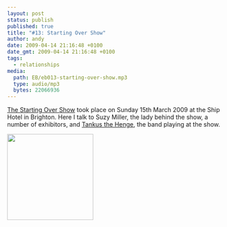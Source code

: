 ```yaml
---
layout: post
status: publish
published: true
title: "#13: Starting Over Show"
author: andy
date: 2009-04-14 21:16:48 +0100
date_gmt: 2009-04-14 21:16:48 +0100
tags:
  - relationships
media:
  path: EB/eb013-starting-over-show.mp3
  type: audio/mp3
  bytes: 22066936
---
```

<a href="http://www.startingovershow.co.uk/" target="_blank">The Starting Over Show</a> took place on Sunday 15th March 2009 at the Ship Hotel in Brighton. Here I talk to Suzy Miller, the lady behind the show, a number of exhibitors, and <a href="http://tankusthehenge.com/" target="_blank">Tankus the Henge</a>, the band playing at the show.

<img alt="" src="http://www.eventfulbrighton.org/media/sos.jpg" title="Starting Over Show" class="alignleft" width="200px" height="200px" />

